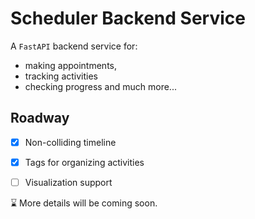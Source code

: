 # Scheduler Backend Service

A `FastAPI` backend service for:
- making appointments, 
- tracking activities
- checking progress and much more... 


## Roadway 
- [X] Non-colliding timeline
- [X] Tags for organizing activities
- [ ] Visualization support


⌛ More details will be coming soon. 